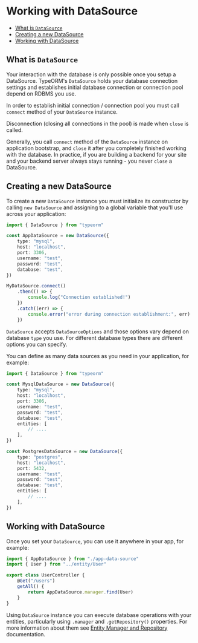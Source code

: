 # Working with DataSource

-   [What is `DataSource`](#what-is-datasource)
-   [Creating a new DataSource](#creating-a-new-datasource)
-   [Working with DataSource](#working-with-datasource)

## What is `DataSource`

Your interaction with the database is only possible once you setup a DataSource.
TypeORM's `DataSource` holds your database connection settings and
establishes initial database connection or connection pool depend on RDBMS you use.

In order to establish initial connection / connection pool you must call `connect` method of your `DataSource` instance.

Disconnection (closing all connections in the pool) is made when `close` is called.

Generally, you call `connect` method of the `DataSource` instance on application bootstrap,
and `close` it after you completely finished working with the database.
In practice, if you are building a backend for your site and your backend server always stays running -
you never `close` a DataSource.

## Creating a new DataSource

To create a new `DataSource` instance you must initialize its constructor by calling `new DataSource`
and assigning to a global variable that you'll use across your application:

```typescript
import { DataSource } from "typeorm"

const AppDataSource = new DataSource({
    type: "mysql",
    host: "localhost",
    port: 3306,
    username: "test",
    password: "test",
    database: "test",
})

MyDataSource.connect()
    .then(() => {
        console.log("Connection established!")
    })
    .catch((err) => {
        console.error("error during connection establishment:", err)
    })
```

`DataSource` accepts `DataSourceOptions` and those options vary depend on database `type` you use.
For different database types there are different options you can specify.

You can define as many data sources as you need in your application, for example:

```typescript
import { DataSource } from "typeorm"

const MysqlDataSource = new DataSource({
    type: "mysql",
    host: "localhost",
    port: 3306,
    username: "test",
    password: "test",
    database: "test",
    entities: [
        // ....
    ],
})

const PostgresDataSource = new DataSource({
    type: "postgres",
    host: "localhost",
    port: 5432,
    username: "test",
    password: "test",
    database: "test",
    entities: [
        // ....
    ],
})
```

## Working with DataSource

Once you set your `DataSource`, you can use it anywhere in your app, for example:

```typescript
import { AppDataSource } from "./app-data-source"
import { User } from "../entity/User"

export class UserController {
    @Get("/users")
    getAll() {
        return AppDataSource.manager.find(User)
    }
}
```

Using `DataSource` instance you can execute database operations with your entities,
particularly using `.manager` and `.getRepository()` properties.
For more information about them see [Entity Manager and Repository](working-with-entity-manager.md) documentation.
